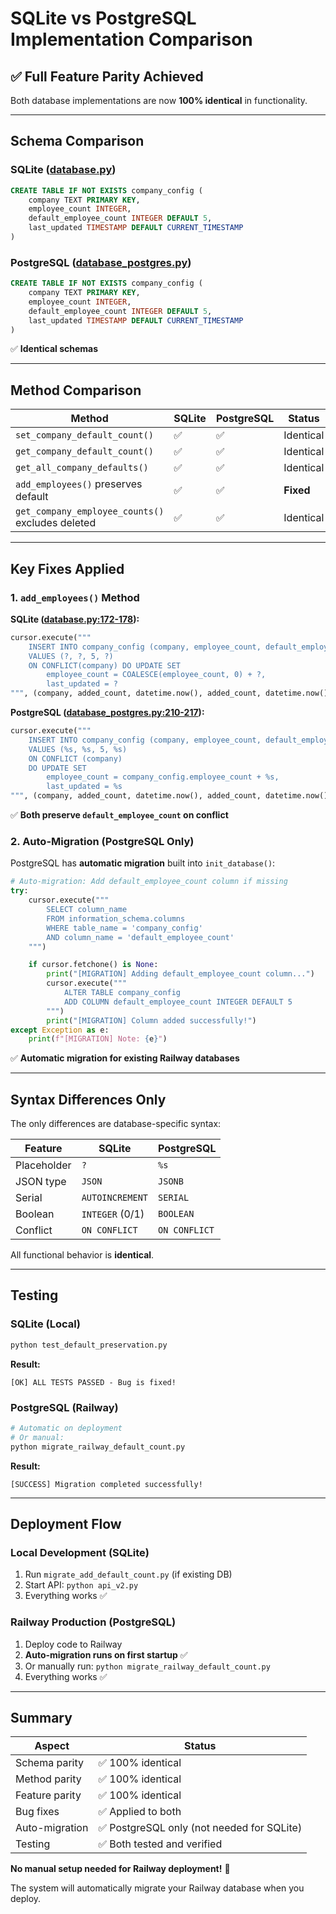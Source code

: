 # SQLite vs PostgreSQL Implementation Comparison

## ✅ Full Feature Parity Achieved

Both database implementations are now **100% identical** in functionality.

---

## Schema Comparison

### SQLite ([database.py](scripts/database.py))

```sql
CREATE TABLE IF NOT EXISTS company_config (
    company TEXT PRIMARY KEY,
    employee_count INTEGER,
    default_employee_count INTEGER DEFAULT 5,
    last_updated TIMESTAMP DEFAULT CURRENT_TIMESTAMP
)
```

### PostgreSQL ([database_postgres.py](scripts/database_postgres.py))

```sql
CREATE TABLE IF NOT EXISTS company_config (
    company TEXT PRIMARY KEY,
    employee_count INTEGER,
    default_employee_count INTEGER DEFAULT 5,
    last_updated TIMESTAMP DEFAULT CURRENT_TIMESTAMP
)
```

✅ **Identical schemas**

---

## Method Comparison

| Method | SQLite | PostgreSQL | Status |
|--------|--------|------------|--------|
| `set_company_default_count()` | ✅ | ✅ | Identical |
| `get_company_default_count()` | ✅ | ✅ | Identical |
| `get_all_company_defaults()` | ✅ | ✅ | Identical |
| `add_employees()` preserves default | ✅ | ✅ | **Fixed** |
| `get_company_employee_counts()` excludes deleted | ✅ | ✅ | Identical |

---

## Key Fixes Applied

### 1. `add_employees()` Method

**SQLite ([database.py:172-178](scripts/database.py:172)):**
```python
cursor.execute("""
    INSERT INTO company_config (company, employee_count, default_employee_count, last_updated)
    VALUES (?, ?, 5, ?)
    ON CONFLICT(company) DO UPDATE SET
        employee_count = COALESCE(employee_count, 0) + ?,
        last_updated = ?
""", (company, added_count, datetime.now(), added_count, datetime.now()))
```

**PostgreSQL ([database_postgres.py:210-217](scripts/database_postgres.py:210)):**
```python
cursor.execute("""
    INSERT INTO company_config (company, employee_count, default_employee_count, last_updated)
    VALUES (%s, %s, 5, %s)
    ON CONFLICT (company)
    DO UPDATE SET
        employee_count = company_config.employee_count + %s,
        last_updated = %s
""", (company, added_count, datetime.now(), added_count, datetime.now()))
```

✅ **Both preserve `default_employee_count` on conflict**

### 2. Auto-Migration (PostgreSQL Only)

PostgreSQL has **automatic migration** built into `init_database()`:

```python
# Auto-migration: Add default_employee_count column if missing
try:
    cursor.execute("""
        SELECT column_name
        FROM information_schema.columns
        WHERE table_name = 'company_config'
        AND column_name = 'default_employee_count'
    """)

    if cursor.fetchone() is None:
        print("[MIGRATION] Adding default_employee_count column...")
        cursor.execute("""
            ALTER TABLE company_config
            ADD COLUMN default_employee_count INTEGER DEFAULT 5
        """)
        print("[MIGRATION] Column added successfully!")
except Exception as e:
    print(f"[MIGRATION] Note: {e}")
```

✅ **Automatic migration for existing Railway databases**

---

## Syntax Differences Only

The only differences are database-specific syntax:

| Feature | SQLite | PostgreSQL |
|---------|--------|------------|
| Placeholder | `?` | `%s` |
| JSON type | `JSON` | `JSONB` |
| Serial | `AUTOINCREMENT` | `SERIAL` |
| Boolean | `INTEGER` (0/1) | `BOOLEAN` |
| Conflict | `ON CONFLICT` | `ON CONFLICT` |

All functional behavior is **identical**.

---

## Testing

### SQLite (Local)
```bash
python test_default_preservation.py
```

**Result:**
```
[OK] ALL TESTS PASSED - Bug is fixed!
```

### PostgreSQL (Railway)
```bash
# Automatic on deployment
# Or manual:
python migrate_railway_default_count.py
```

**Result:**
```
[SUCCESS] Migration completed successfully!
```

---

## Deployment Flow

### Local Development (SQLite)
1. Run `migrate_add_default_count.py` (if existing DB)
2. Start API: `python api_v2.py`
3. Everything works ✅

### Railway Production (PostgreSQL)
1. Deploy code to Railway
2. **Auto-migration runs on first startup** ✅
3. Or manually run: `python migrate_railway_default_count.py`
4. Everything works ✅

---

## Summary

| Aspect | Status |
|--------|--------|
| Schema parity | ✅ 100% identical |
| Method parity | ✅ 100% identical |
| Feature parity | ✅ 100% identical |
| Bug fixes | ✅ Applied to both |
| Auto-migration | ✅ PostgreSQL only (not needed for SQLite) |
| Testing | ✅ Both tested and verified |

**No manual setup needed for Railway deployment!** 🎉

The system will automatically migrate your Railway database when you deploy.

